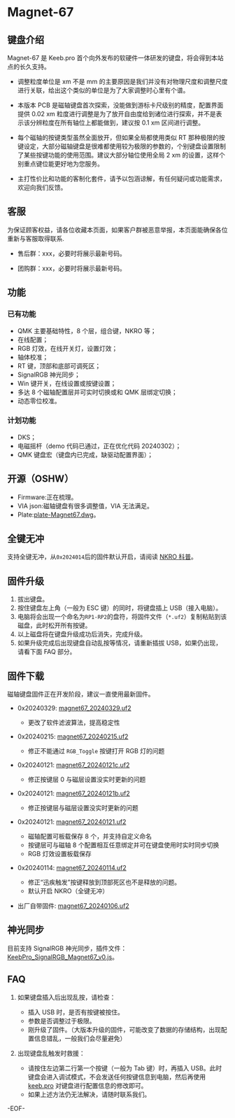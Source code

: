 # Magnet-67

## 键盘介绍

Magnet-67 是 Keeb.pro 首个向外发布的软硬件一体研发的键盘，将会得到本站点的长久支持。

- 调整粒度单位是 xm 不是 mm 的主要原因是我们并没有对物理尺度和调整尺度进行关联，给出这个类似的单位是为了大家调整时心里有个谱。

- 本版本 PCB 是磁轴键盘首次探索，没能做到游标卡尺级别的精度，配置界面提供 0.02 xm 粒度进行调整是为了放开自由度给到诸位进行探索，并不是表示该分辨粒度在所有轴位上都能做到，建议按 0.1 xm 区间进行调整。

- 每个磁轴的按键类型虽然全面放开，但如果全局都使用类似 RT 那种极限的按键设定，大部分磁轴键盘是很难都使用较为极限的参数的，个别键盘设置限制了某些按键功能的使用范围。建议大部分轴位使用全局 2 xm 的设置，这样个别重点键位能更好地为您服务。

- 主打性价比和功能的客制化套件，请予以包涵谅解，有任何疑问或功能需求，欢迎向我们反馈。

## 客服

为保证顾客权益，请各位收藏本页面，如果客户群被恶意举报，本页面能确保各位重新与客服取得联系.

- 售后群：xxx，必要时将展示最新号码。

- 团购群：xxx，必要时将展示最新号码。

## 功能

### 已有功能

- QMK 主要基础特性，8 个层，组合键，NKRO 等；
- 在线配置；
- RGB 灯效，在线开关灯，设置灯效；
- 轴体校准；
- RT 键，顶部和底部可调死区；
- SignalRGB 神光同步；
- Win 键开关，在线设置或按键设置；
- 多达 8 个磁轴配置层并可实时切换或和 QMK 层绑定切换；
- 动态零位校准。

### 计划功能

- DKS；
- 电磁摇杆（demo 代码已通过，正在优化代码 20240302）；
- QMK 键盘宏（键盘内已完成，缺驱动配置界面）；

## 开源（OSHW）

- Firmware:正在梳理。
- VIA json:磁轴键盘有很多调整值，VIA 无法满足。
- Plate:[plate-Magnet67.dwg](/OSHW_files/KeebPro_magnet67/plate-Magnet67.dwg ':ignore')。

## 全键无冲

支持全键无冲，从`0x2024014`后的固件默认开启，请阅读 [NKRO 科普](/nkro.md)。

## 固件升级

1. 拔出键盘。
2. 按住键盘左上角（一般为 ESC 键）的同时，将键盘插上 USB（接入电脑）。
3. 电脑将会出现一个命名为`RP1-RP2`的盘符，将固件文件（`*.uf2`）复制粘贴到该磁盘，此时松开所有按键。
4. 以上磁盘将在键盘升级成功后消失，完成升级。
5. 如果升级完成后出现键盘自动乱按等情况，请重新插拔 USB，如果仍出现，请看下面 FAQ 部分。

## 固件下载

磁轴键盘固件正在开发阶段，建议一直使用最新固件。

- 0x20240329: [magnet67_20240329.uf2](/download_firmware/KeebPro_magnet67/keebpro_magnet67_202403292100.uf2 ':ignore')

  - 更改了软件滤波算法，提高稳定性

<!-- - 0x20240302: [magnet67_20240302.uf2](/download_firmware/KeebPro_magnet67/keebpro_magnet67_202403021515.uf2 ':ignore')
  - 据反映，非常不稳定，谨慎使用。
  - 加入自动零位校准，降低温漂原因带来的断触等问题的出现概率 -->

- 0x20240215: [magnet67_20240215.uf2](/download_firmware/KeebPro_magnet67/keebpro_magnet67_202402151250.uf2 ':ignore')

  - 修正不能通过 `RGB_Toggle` 按键打开 RGB 灯的问题

- 0x20240121: [magnet67_20240121c.uf2](/download_firmware/KeebPro_magnet67/keebpro_magnet67_202401211703.uf2 ':ignore')

  - 修正按键层 0 与磁层设置没实时更新的问题

- 0x20240121: [magnet67_20240121b.uf2](/download_firmware/KeebPro_magnet67/keebpro_magnet67_202401211042.uf2 ':ignore')

  - 修正按键层与磁层设置没实时更新的问题

- 0x20240121: [magnet67_20240121.uf2](/download_firmware/KeebPro_magnet67/keebpro_magnet67_202401211005.uf2 ':ignore')

  - 磁轴配置可板载保存 8 个，并支持自定义命名
  - 按键层可与磁轴 8 个配置相互任意绑定并可在键盘使用时实时同步切换
  - RGB 灯效设置板载保存

- 0x20240114: [magnet67_20240114.uf2](/download_firmware/KeebPro_magnet67/keebpro_magnet67_202401141238.uf2 ':ignore')

  - 修正“迅疾触发”按键释放到顶部死区也不是释放的问题。
  - 默认开启 NKRO（全键无冲）

- 出厂自带固件: [magnet67_20240106.uf2](/download_firmware/KeebPro_magnet67/keebpro_magnet67_202401061715.uf2 ':ignore')

## 神光同步

目前支持 SignalRGB 神光同步，插件文件：[KeebPro_SignalRGB_Magnet67_v0.js](/SignalRGB/KeebPro_magnet67/KeebPro_SignalRGB_Magnet67.js ':ignore')。

## FAQ

1. 如果键盘插入后出现乱按，请检查：

   - 插入 USB 时，是否有按键被按住。
   - 参数是否调整过于极限。
   - 刚升级了固件。（大版本升级的固件，可能改变了数据的存储结构，出现配置信息错乱，一般我们会尽量避免）

2. 出现键盘乱触发时救援：

   - 请按住左边第二行第一个按键（一般为 Tab 键）时，再插入 USB。此时键盘会进入调试模式，不会发送任何按键信息到电脑，然后再使用 [keeb.pro](https://keeb.pro/configurator/) 对键盘进行配置信息的修改即可。
   - 如果上述方法仍无法解决，请随时联系我们。

-EOF-
